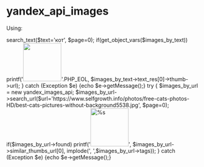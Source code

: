 # yandex_api_images
Using:
<?
include('yandex_images.php');

try {
	$images_by_text = new yandex_images_api;
	$images_by_text->search_text($text='кот', $page=0);
	if(get_object_vars($images_by_text))
		printf('<img src="%s" height=100 alt>'.PHP_EOL, $images_by_text->text_res[0]->thumb->url);
} catch (Exception $e) {echo $e->getMessage();}

try {
	$images_by_url = new yandex_images_api;
	$images_by_url->search_url($url='https://www.selfgrowth.info/photos/free-cats-photos-HD/best-cats-pictures-without-background5538.jpg', $page=0);
	if($images_by_url->found)
		printf('<img src="%s" alt="%s" height=100>', 	$images_by_url->similar_thumbs_url[0],
														implode(', ',$images_by_url->tags));
} catch (Exception $e) {echo $e->getMessage();}

